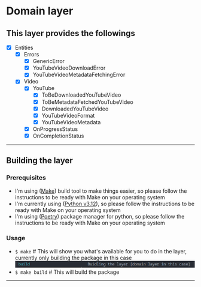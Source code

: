 # Domain layer

## This layer provides the followings

- [X] Entities
  - [X] Errors
    - [X] GenericError
    - [X] YouTubeVideoDownloadError
    - [X] YouTubeVideoMetadataFetchingError
  - [X] Video
    - [X] YouTube
      - [X] ToBeDownloadedYouTubeVideo
      - [X] ToBeMetadataFetchedYouTubeVideo
      - [X] DownloadedYouTubeVideo
      - [X] YouTubeVideoFormat
      - [X] YouTubeVideoMetadata
    - [X] OnProgressStatus
    - [X] OnCompletionStatus

---

## Building the layer

### Prerequisites

- I'm using ([Make](https://www.gnu.org/software/make/)) build tool to make things easier, so please follow the instructions to be ready with Make on your operating system
- I'm currently using ([Python v3.12](https://www.python.org/)), so please follow the instructions to be ready with Make on your operating system
- I'm using ([Poetry](https://python-poetry.org/)) package manager for python, so please follow the instructions to be ready with Make on your operating system

### Usage

- `$ make` # This will show you what's available for you to do in the layer, currently only building the package in this case
![make options](resources/images/make_options.png)
- `$ make build` # This will build the package
  
---
